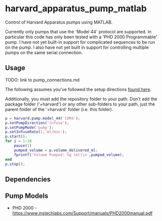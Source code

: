 # harvard_apparatus_pump_matlab #

Control of Harvard Apparatus pumps using MATLAB.

Currently only pumps that use the 'Model 44' protocol are supported. In particular this code has only been tested with a 'PHD 2000 Programmable' pump. I have not yet built-in support for complicated sequences to be run on the pump. I also have not yet built in support for controlling multiple pumps on the same serial connection.

## Usage

TODO: link to pump_connections.md

The following assumes you've followed the setup directions [found here](docs/pump_setup.md).

Additionally, you must add the repository folder to your path. Don't add the package folder ('+harvard') or any other sub-folders to your path, just the parent folder of the '+harvard' folder (i.e. this folder).

```matlab
p = harvard.pump.model_44('COM4');
p.setPumpDirection('infuse');
p.setPumpMode('pump');
p.setInfuseRate(1,'ml/min');	
p.start();
for i = 1:10
    pause(1)
    pumped_volume = p.volume_delivered_ml;
    fprintf('Volume Pumped: %g (ml)\n',pumped_volume);
end
p.stop();
```

## Dependencies



## Pump Models

* PHD 2000 - https://www.instechlabs.com/Support/manuals/PHD2000manual.pdf

